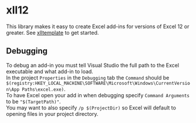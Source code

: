 # xll12

This library makes it easy to create Excel add-ins for
versions of Excel 12 or greater. See
[xlltemplate](https://github.com/keithalewis/xlltemplate) to get started.

## Debugging

To debug an add-in you must tell Visual Studio the full path to the Excel executable and what add-in to load.  
In the project `Properties` in the `Debugging` tab the `Command` should be `$(registry:HKEY_LOCAL_MACHINE\SOFTWARE\Microsoft\Windows\CurrentVersion\App Paths\excel.exe)`.  
To have Excel open your add in when debugging specify `Command Arguments` to be `"$(TargetPath)"`.  
You may want to also specify `/p $(ProjectDir)` so Excel will default to opening files in your project directory.

